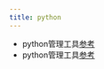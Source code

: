 ```yaml
---
title: python
---
```

- python管理工具[参考](https://www.jianshu.com/p/3e93311fe6cb)
- python管理工具[参考](https://www.jianshu.com/p/8aaf2525fa80)
